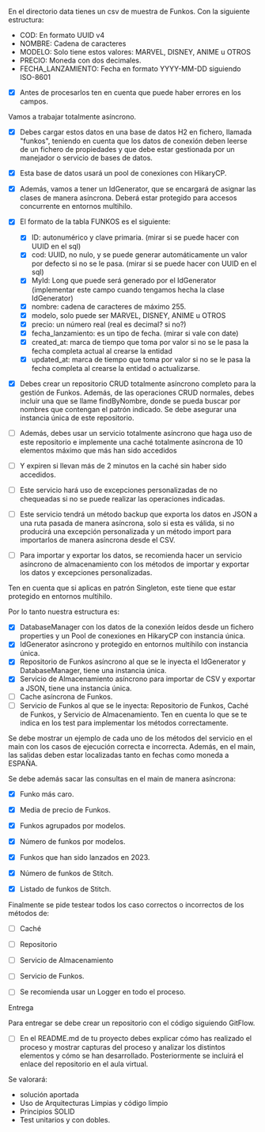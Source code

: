 En el directorio data tienes un csv de muestra de Funkos. Con la siguiente estructura:

- COD: En formato UUID v4
- NOMBRE: Cadena de caracteres
- MODELO: Solo tiene estos valores: MARVEL, DISNEY, ANIME u OTROS
- PRECIO: Moneda con dos decimales.
- FECHA_LANZAMIENTO: Fecha en formato YYYY-MM-DD siguiendo ISO-8601

- [x] Antes de procesarlos ten en cuenta que puede haber errores en los campos.

Vamos a trabajar totalmente asíncrono.

- [x] Debes cargar estos datos en una base de datos H2 en fichero, llamada "funkos", teniendo en cuenta que los datos de
  conexión deben leerse de un fichero de propiedades y que debe estar gestionada por un manejador o servicio de bases de
  datos.
- [x] Esta base de datos usará un pool de conexiones con HikaryCP.

- [x] Además, vamos a tener un IdGenerator, que se encargará de asignar las clases de manera asíncrona. Deberá estar
  protegido para accesos concurrente en entornos multihilo.

- [x] El formato de la tabla FUNKOS es el siguiente:
    - [x] ID: autonumérico y clave primaria. (mirar si se puede hacer con UUID en el sql)
    - [x] cod: UUID, no nulo, y se puede generar automáticamente un valor por defecto si no se le pasa. (mirar si se
      puede hacer con UUID en el sql)
    - [x] MyId: Long que puede será generado por el IdGenerator (implementar este campo cuando tengamos hecha la clase
      IdGenerator)
    - [x] nombre: cadena de caracteres de máximo 255.
    - [x] modelo, solo puede ser MARVEL, DISNEY, ANIME u OTROS
    - [x] precio: un número real (real es decimal? si no?)
    - [x] fecha_lanzamiento: es un tipo de fecha. (mirar si vale con date)
    - [x] created_at: marca de tiempo que toma por valor si no se le pasa la fecha completa actual al crearse la entidad
    - [x] updated_at: marca de tiempo que toma por valor si no se le pasa la fecha completa al crearse la entidad o
      actualizarse.

- [x] Debes crear un repositorio CRUD totalmente asíncrono completo para la gestión de Funkos. Además, de las
  operaciones CRUD normales, debes incluir una que se llame findByNombre, donde se pueda buscar por nombres que
  contengan el patrón indicado. Se debe asegurar una instancia única de este repositorio.

  
- [ ] Además, debes usar un servicio totalmente asíncrono que haga uso de este repositorio e implemente una caché
  totalmente asíncrona de 10 elementos máximo que más han sido accedidos
- [ ] Y expiren si llevan más de 2 minutos en la caché sin haber sido accedidos.
- [ ] Este servicio hará uso de excepciones personalizadas de no chequeadas si no se puede realizar las
  operaciones indicadas.
- [ ] Este servicio tendrá un método backup que exporta los datos en JSON a una ruta pasada de manera asíncrona, solo si
  esta
  es válida, si no producirá una excepción personalizada y un método import para importarlos de manera asíncrona desde
  el CSV.

- [ ] Para importar y exportar los datos, se recomienda hacer un servicio asíncrono de almacenamiento con los métodos de
  importar y exportar los datos y excepciones personalizadas.

Ten en cuenta que si aplicas en patrón Singleton, este tiene que estar protegido en entornos multihilo.

Por lo tanto nuestra estructura es:

- [x] DatabaseManager con los datos de la conexión leídos desde un fichero properties y un Pool de conexiones en
  HikaryCP con instancia única.
- [x] IdGenerator asíncrono y protegido en entornos multihilo con instancia única.
- [x] Repositorio de Funkos asíncrono al que se le inyecta el IdGenerator y DatabaseManager, tiene una instancia única.
- [x] Servicio de Almacenamiento asíncrono para importar de CSV y exportar a JSON, tiene una instancia única.
- [ ] Cache asíncrona de Funkos.
- [ ] Servicio de Funkos al que se le inyecta: Repositorio de Funkos, Caché de Funkos, y Servicio de Almacenamiento. Ten
  en cuenta lo que se te indica en los test para implementar los métodos correctamente.

Se debe mostrar un ejemplo de cada uno de los métodos del servicio en el main con los casos de ejecución correcta e
incorrecta. Además, en el main, las salidas deben estar localizadas tanto en fechas como moneda a ESPAÑA.

Se debe además sacar las consultas en el main de manera asíncrona:

- [x] Funko más caro.
- [x] Media de precio de Funkos.
- [x] Funkos agrupados por modelos.
- [x] Número de funkos por modelos.
- [x] Funkos que han sido lanzados en 2023.
- [x] Número de funkos de Stitch.
- [x] Listado de funkos de Stitch.



Finalmente se pide testear todos los caso correctos o incorrectos de los métodos de:

- [ ] Caché
- [ ] Repositorio
- [ ] Servicio de Almacenamiento
- [ ] Servicio de Funkos.

- [ ] Se recomienda usar un Logger en todo el proceso.

Entrega

Para entregar se debe crear un repositorio con el código siguiendo GitFlow.

- [ ] En el README.md de tu proyecto debes explicar cómo has realizado el proceso y mostrar capturas del proceso y
  analizar
  los distintos elementos y cómo se han desarrollado. Posteriormente se incluirá el enlace del repositorio en el aula
  virtual.

Se valorará:

- solución aportada
- Uso de Arquitecturas Limpias y código limpio
- Principios SOLID
- Test unitarios y con dobles.